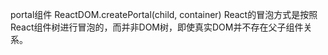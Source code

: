 portal组件
ReactDOM.createPortal(child, container)
React的冒泡方式是按照React组件树进行冒泡的，而并非DOM树，即使真实DOM并不存在父子组件关系。
